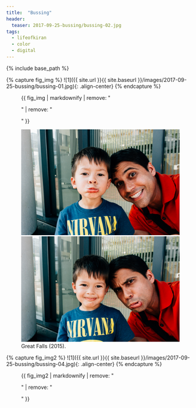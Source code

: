 ```yaml
---
title:  "Bussing"
header:
  teaser: 2017-09-25-bussing/bussing-02.jpg
tags: 
  - lifeofkiran
  - color
  - digital
---
```


{% include base_path %}

{% capture fig_img %}
![1]({{ site.url }}{{ site.baseurl }}/images/2017-09-25-bussing/bussing-01.jpg){: .align-center}
{% endcapture %}

<figure>
{{ fig_img | markdownify | remove: "<p>" | remove: "</p>" }}
</figure>


<figure class="half">   
<img src="/images/2017-09-25-bussing/bussing-02.jpg">
<img src="/images/2017-09-25-bussing/bussing-03.jpg">
<figcaption>Great Falls (2015).</figcaption>
</figure>

{% capture fig_img2 %}
![1]({{ site.url }}{{ site.baseurl }}/images/2017-09-25-bussing/bussing-04.jpg){: .align-center}
{% endcapture %}

<figure>
{{ fig_img2 | markdownify | remove: "<p>" | remove: "</p>" }}
</figure>
